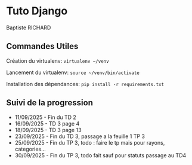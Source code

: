# Tuto Django

Baptiste RICHARD

## Commandes Utiles

Création du virtualenv:
`virtualenv ~/venv`

Lancement du virtualenv:
`source ~/venv/bin/activate`

Installation des dépendances:
`pip install -r requirements.txt`

## Suivi de la progression

- 11/09/2025 - Fin du TD 2
- 16/09/2025 - TD 3 page 4
- 18/09/2025 - TD 3 page 13
- 23/09/2025 - Fin du TD 3, passage a la feuille 1 TP 3
- 25/09/2025 - Fin du TP 3, todo : faire le tp mais pour rayons, categories...
- 30/09/2025 - Fin du TP 3, todo fait sauf pour statuts passage au TD4

